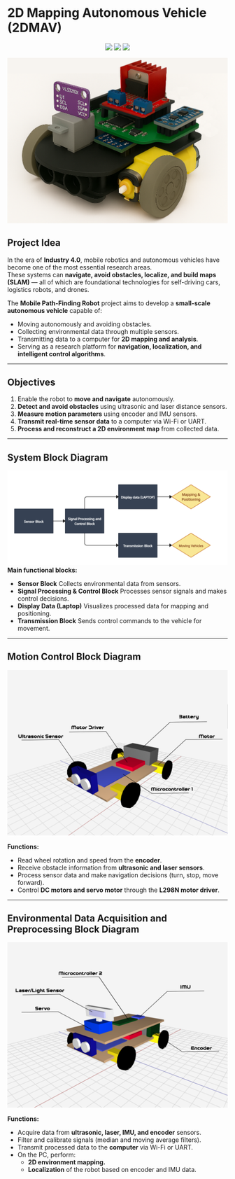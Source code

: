 # 2D Mapping Autonomous Vehicle (2DMAV)

<p align="center">
<a href="https://fb.com/duytan.hh" target="_blank"><img src="https://img.shields.io/badge/Facebook%20-%20%230866FF"></a>
<a href="https://t.me/duytan2003" target="_blank"><img src="https://img.shields.io/badge/Telegram%20-%20%2333CCFF"></a>
<a href="https://www.linkedin.com/in/l%C3%AA-tr%E1%BA%A7n-duy-t%C3%A2n-81112a23a/" target="_blank"><img src="https://img.shields.io/badge/Linkedin%20-%20%2300CCFF"></a>
</p>

![vehice](img/sumary.png)

## Project Idea

In the era of **Industry 4.0**, mobile robotics and autonomous vehicles have become one of the most essential research areas.  
These systems can **navigate, avoid obstacles, localize, and build maps (SLAM)** — all of which are foundational technologies for self-driving cars, logistics robots, and drones.

The **Mobile Path-Finding Robot** project aims to develop a **small-scale autonomous vehicle** capable of:
- Moving autonomously and avoiding obstacles.  
- Collecting environmental data through multiple sensors.  
- Transmitting data to a computer for **2D mapping and analysis**.  
- Serving as a research platform for **navigation, localization, and intelligent control algorithms**.

---

## Objectives

1. Enable the robot to **move and navigate** autonomously.  
2. **Detect and avoid obstacles** using ultrasonic and laser distance sensors.  
3. **Measure motion parameters** using encoder and IMU sensors.  
4. **Transmit real-time sensor data** to a computer via Wi-Fi or UART.  
5. **Process and reconstruct a 2D environment map** from collected data.  

---

## System Block Diagram
![vehice](img/sysblock.png)
**Main functional blocks:**
- **Sensor Block** Collects environmental data from sensors.
- **Signal Processing & Control Block** Processes sensor signals and makes control decisions.
- **Display Data (Laptop)** Visualizes processed data for mapping and positioning.
- **Transmission Block** Sends control commands to the vehicle for movement.
---

## Motion Control Block Diagram

![vehice](img/layer1.png)

**Functions:**
- Read wheel rotation and speed from the **encoder**.  
- Receive obstacle information from **ultrasonic and laser sensors**.  
- Process sensor data and make navigation decisions (turn, stop, move forward).  
- Control **DC motors and servo motor** through the **L298N motor driver**.  

---

## Environmental Data Acquisition and Preprocessing Block Diagram

![vehice](img/layer2.png)

**Functions:**
- Acquire data from **ultrasonic, laser, IMU, and encoder** sensors.  
- Filter and calibrate signals (median and moving average filters).  
- Transmit processed data to the **computer** via Wi-Fi or UART.  
- On the PC, perform:
  - **2D environment mapping.**  
  - **Localization** of the robot based on encoder and IMU data.  

